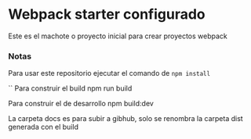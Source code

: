 # Webpack starter configurado

Este es el machote o proyecto inicial para crear proyectos webpack

### Notas
Para usar este repositorio ejecutar el comando de ```npm install```

``
Para construir el build npm run build

Para construir el de desarrollo npm build:dev

La carpeta docs es para subir a gibhub, solo se renombra la carpeta dist generada con el build

